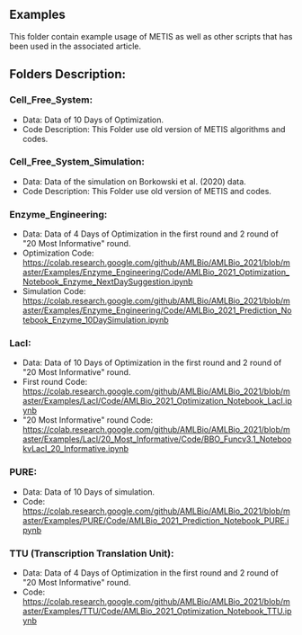 ## Examples
This folder contain example usage of METIS as well as other scripts that has been used in the associated article.

## Folders Description:
### Cell_Free_System:
* Data: Data of 10 Days of Optimization.
* Code Description: This Folder use old version of METIS algorithms and codes.

### Cell_Free_System_Simulation:
* Data: Data of the simulation on Borkowski et al. (2020) data.
* Code Description: This Folder use old version of METIS and codes.

### Enzyme_Engineering:
* Data: Data of 4 Days of Optimization in the first round and 2 round of "20 Most Informative" round.
* Optimization Code: https://colab.research.google.com/github/AMLBio/AMLBio_2021/blob/master/Examples/Enzyme_Engineering/Code/AMLBio_2021_Optimization_Notebook_Enzyme_NextDaySuggestion.ipynb
* Simulation Code: https://colab.research.google.com/github/AMLBio/AMLBio_2021/blob/master/Examples/Enzyme_Engineering/Code/AMLBio_2021_Prediction_Notebook_Enzyme_10DaySimulation.ipynb

### LacI:
* Data: Data of 10 Days of Optimization in the first round and 2 round of "20 Most Informative" round.
* First round Code: https://colab.research.google.com/github/AMLBio/AMLBio_2021/blob/master/Examples/LacI/Code/AMLBio_2021_Optimization_Notebook_LacI.ipynb
* "20 Most Informative" round Code: https://colab.research.google.com/github/AMLBio/AMLBio_2021/blob/master/Examples/LacI/20_Most_Informative/Code/BBO_Funcv3.1_NotebookvLacI_20_Informative.ipynb

### PURE:
* Data: Data of 10 Days of simulation.
* Code: https://colab.research.google.com/github/AMLBio/AMLBio_2021/blob/master/Examples/PURE/Code/AMLBio_2021_Prediction_Notebook_PURE.ipynb

### TTU (Transcription Translation Unit):
* Data: Data of 4 Days of Optimization in the first round and 2 round of "20 Most Informative" round.
* Code: https://colab.research.google.com/github/AMLBio/AMLBio_2021/blob/master/Examples/TTU/Code/AMLBio_2021_Optimization_Notebook_TTU.ipynb
